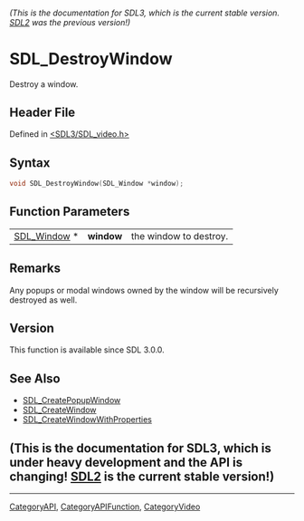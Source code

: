 ###### (This is the documentation for SDL3, which is the current stable version. [SDL2](https://wiki.libsdl.org/SDL2/) was the previous version!)
# SDL_DestroyWindow

Destroy a window.

## Header File

Defined in [<SDL3/SDL_video.h>](https://github.com/libsdl-org/SDL/blob/main/include/SDL3/SDL_video.h)

## Syntax

```c
void SDL_DestroyWindow(SDL_Window *window);
```

## Function Parameters

|                            |            |                        |
| -------------------------- | ---------- | ---------------------- |
| [SDL_Window](SDL_Window) * | **window** | the window to destroy. |

## Remarks

Any popups or modal windows owned by the window will be recursively
destroyed as well.

## Version

This function is available since SDL 3.0.0.

## See Also

- [SDL_CreatePopupWindow](SDL_CreatePopupWindow)
- [SDL_CreateWindow](SDL_CreateWindow)
- [SDL_CreateWindowWithProperties](SDL_CreateWindowWithProperties)


## (This is the documentation for SDL3, which is under heavy development and the API is changing! [SDL2](https://wiki.libsdl.org/SDL2/) is the current stable version!)



----
[CategoryAPI](CategoryAPI), [CategoryAPIFunction](CategoryAPIFunction), [CategoryVideo](CategoryVideo)

